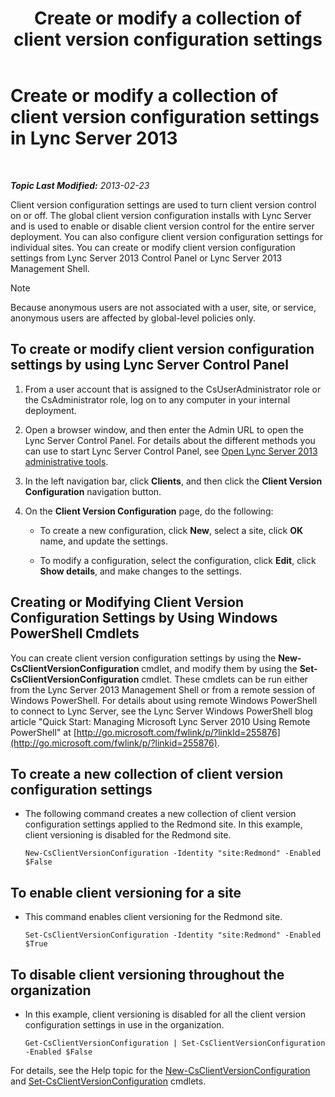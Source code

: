 ﻿---
title: 'Create or modify a collection of client version configuration settings'
TOCTitle: Create or modify a collection of client version configuration settings
ms:assetid: 4e6faffd-a36f-40f1-8734-78d84b7df921
ms:mtpsurl: https://technet.microsoft.com/en-us/library/JJ898477(v=OCS.15)
ms:contentKeyID: 50873757
ms.date: 07/23/2014
mtps_version: v=OCS.15
---

<div data-xmlns="http://www.w3.org/1999/xhtml">

<div class="topic" data-xmlns="http://www.w3.org/1999/xhtml" data-msxsl="urn:schemas-microsoft-com:xslt" data-cs="http://msdn.microsoft.com/en-us/">

<div data-asp="http://msdn2.microsoft.com/asp">

# Create or modify a collection of client version configuration settings in Lync Server 2013

</div>

<div id="mainSection">

<div id="mainBody">

<span> </span>

_**Topic Last Modified:** 2013-02-23_

Client version configuration settings are used to turn client version control on or off. The global client version configuration installs with Lync Server and is used to enable or disable client version control for the entire server deployment. You can also configure client version configuration settings for individual sites. You can create or modify client version configuration settings from Lync Server 2013 Control Panel or Lync Server 2013 Management Shell.

<div>


> [!NOTE]
> Because anonymous users are not associated with a user, site, or service, anonymous users are affected by global-level policies only.



</div>

<div>

## To create or modify client version configuration settings by using Lync Server Control Panel

1.  From a user account that is assigned to the CsUserAdministrator role or the CsAdministrator role, log on to any computer in your internal deployment.

2.  Open a browser window, and then enter the Admin URL to open the Lync Server Control Panel. For details about the different methods you can use to start Lync Server Control Panel, see [Open Lync Server 2013 administrative tools](lync-server-2013-open-lync-server-administrative-tools.md).

3.  In the left navigation bar, click **Clients**, and then click the **Client Version Configuration** navigation button.

4.  On the **Client Version Configuration** page, do the following:
    
      - To create a new configuration, click **New**, select a site, click **OK** name, and update the settings.
    
      - To modify a configuration, select the configuration, click **Edit**, click **Show details**, and make changes to the settings.

</div>

<div>

## Creating or Modifying Client Version Configuration Settings by Using Windows PowerShell Cmdlets

You can create client version configuration settings by using the **New-CsClientVersionConfiguration** cmdlet, and modify them by using the **Set-CsClientVersionConfiguration** cmdlet. These cmdlets can be run either from the Lync Server 2013 Management Shell or from a remote session of Windows PowerShell. For details about using remote Windows PowerShell to connect to Lync Server, see the Lync Server Windows PowerShell blog article "Quick Start: Managing Microsoft Lync Server 2010 Using Remote PowerShell" at [http://go.microsoft.com/fwlink/p/?linkId=255876](http://go.microsoft.com/fwlink/p/?linkid=255876).

<div>

## To create a new collection of client version configuration settings

  - The following command creates a new collection of client version configuration settings applied to the Redmond site. In this example, client versioning is disabled for the Redmond site.
    
        New-CsClientVersionConfiguration -Identity "site:Redmond" -Enabled $False

</div>

<div>

## To enable client versioning for a site

  - This command enables client versioning for the Redmond site.
    
        Set-CsClientVersionConfiguration -Identity "site:Redmond" -Enabled $True

</div>

<div>

## To disable client versioning throughout the organization

  - In this example, client versioning is disabled for all the client version configuration settings in use in the organization.
    
        Get-CsClientVersionConfiguration | Set-CsClientVersionConfiguration  -Enabled $False

</div>

For details, see the Help topic for the [New-CsClientVersionConfiguration](https://technet.microsoft.com/en-us/library/Gg399029(v=OCS.15)) and [Set-CsClientVersionConfiguration](set-csclientversionconfiguration.md) cmdlets.

</div>

</div>

<span> </span>

</div>

</div>

</div>

